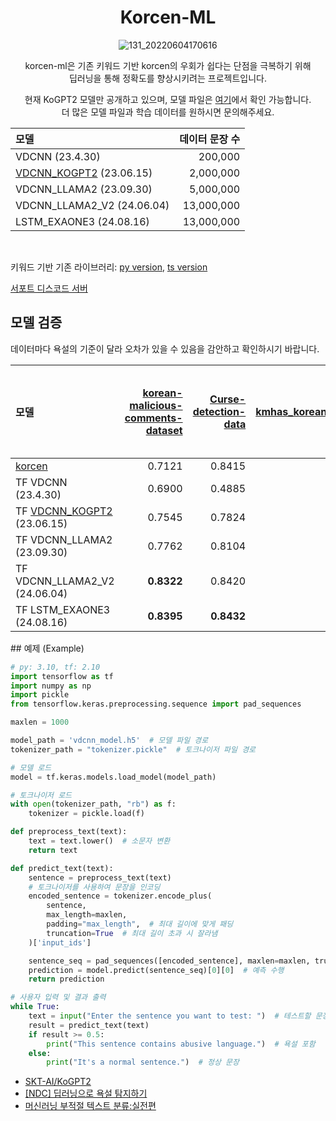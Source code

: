 <div align="center">
  <h1>Korcen-ML</h1>
</div>

<p align="center">
  <img src="https://user-images.githubusercontent.com/85154556/171998341-9a7439c8-122f-4a9f-beb6-0e0b3aad05ed.png" alt="131_20220604170616">
</p>

<p align="center">
  korcen-ml은 기존 키워드 기반 korcen의 우회가 쉽다는 단점을 극복하기 위해<br>
  딥러닝을 통해 정확도를 향상시키려는 프로젝트입니다.
</p>

<p align="center">
  현재 KoGPT2 모델만 공개하고 있으며, 모델 파일은 <a href="https://github.com/KR-korcen/korcen-ml/tree/main/model">여기</a>에서 확인 가능합니다.<br>
  더 많은 모델 파일과 학습 데이터를 원하시면 문의해주세요.
</p>

<div align="center">

| 모델                    | 데이터 문장 수 |
| :---------------------- | -------------: |
| VDCNN (23.4.30)        |        200,000 |
| [VDCNN_KOGPT2](https://github.com/KR-korcen/korcen-ml/tree/main/model) (23.06.15) |     2,000,000 |
| VDCNN_LLAMA2 (23.09.30) |     5,000,000 |
| VDCNN_LLAMA2_V2 (24.06.04) |   13,000,000 |
| LSTM_EXAONE3 (24.08.16) |   13,000,000 |

</div>

<br>

키워드 기반 기존 라이브러리:  [py version](https://github.com/KR-korcen/korcen), [ts version](https://github.com/KR-korcen/korcen.ts)

[서포트 디스코드 서버](https://discord.gg/wyTU3ZQBPE)

## 모델 검증

<p>
  데이터마다 욕설의 기준이 달라 오차가 있을 수 있음을 감안하고 확인하시기 바랍니다.
</p>

<div align="center">

| 모델                                                       | [korean-malicious-comments-dataset](https://github.com/ZIZUN/korean-malicious-comments-dataset) | [Curse-detection-data](https://github.com/2runo/Curse-detection-data) | [kmhas_korean_hate_speech](https://huggingface.co/datasets/jeanlee/kmhas_korean_hate_speech) | [Korean Extremist Website Womad Hate Speech Data](https://www.kaggle.com/datasets/captainnemo9292/korean-extremist-website-womad-hate-speech-data/data) | [LGBT-targeted HateSpeech Comments Dataset (Korean)](https://www.kaggle.com/datasets/junbumlee/lgbt-hatespeech-comments-at-naver-news-korean) |
| :--------------------------------------------------------- | ----------------------------------------------------------------------------------------------: | ---------------------------------------------------------------------------------------: | -------------------------------------------------------------------------------------------------: | ---------------------------------------------------------------------------------------------------------------------------------: | -------------------------------------------------------------------------------------------------------------------------------: |
| [korcen](https://github.com/KR-korcen/korcen)             |                                                                                             0.7121 |                                                                                              0.8415 |                                                                                                   0.6800 |                                                                                                                                   0.6305 |                                                                                                                               0.4479 |
| TF VDCNN (23.4.30)                                         |                                                                                             0.6900 |                                                                                              0.4885 |                                                                                                          |                                                                                                                                   0.4885 |                                                                                                                                      |
| TF [VDCNN_KOGPT2](https://github.com/KR-korcen/korcen-ml/tree/main/model) (23.06.15) |                                                                                             0.7545 |                                                                                              0.7824 |                                                                                                          |                                                                                                                                   0.7055 |                                                                                                                               0.6875 |
| TF VDCNN_LLAMA2 (23.09.30)                                 |                                                                                             0.7762 |                                                                                              0.8104 |                                                                                                   0.7296 |                                                                                                                                          |                                                                                                                                      |
| TF VDCNN_LLAMA2_V2 (24.06.04)                               |                                                                                   **0.8322** |                                                                                              0.8420 |                                                                                                   0.7837 |                                                                                                                                   0.7120 |                                                                                                                         **0.7477** |
| TF LSTM_EXAONE3 (24.08.16)                                 |                                                                                   **0.8395** |                                                                                           **0.8432** |                                                                                                **0.8851** |                                                                                                                                **0.7155** |                                                                                                                               0.6919 |
</div>
## 예제 (Example)

```python
# py: 3.10, tf: 2.10
import tensorflow as tf
import numpy as np
import pickle
from tensorflow.keras.preprocessing.sequence import pad_sequences

maxlen = 1000

model_path = 'vdcnn_model.h5'  # 모델 파일 경로
tokenizer_path = "tokenizer.pickle"  # 토크나이저 파일 경로

# 모델 로드
model = tf.keras.models.load_model(model_path)

# 토크나이저 로드
with open(tokenizer_path, "rb") as f:
    tokenizer = pickle.load(f)

def preprocess_text(text):
    text = text.lower()  # 소문자 변환
    return text

def predict_text(text):
    sentence = preprocess_text(text)
    # 토크나이저를 사용하여 문장을 인코딩
    encoded_sentence = tokenizer.encode_plus(
        sentence,
        max_length=maxlen,
        padding="max_length",  # 최대 길이에 맞게 패딩
        truncation=True  # 최대 길이 초과 시 잘라냄
    )['input_ids']

    sentence_seq = pad_sequences([encoded_sentence], maxlen=maxlen, truncating="post")
    prediction = model.predict(sentence_seq)[0][0]  # 예측 수행
    return prediction

# 사용자 입력 및 결과 출력
while True:
    text = input("Enter the sentence you want to test: ")  # 테스트할 문장 입력
    result = predict_text(text)
    if result >= 0.5:
        print("This sentence contains abusive language.")  # 욕설 포함
    else:
        print("It's a normal sentence.")  # 정상 문장
```

- [SKT-AI/KoGPT2](https://github.com/SKT-AI/KoGPT2)
- [[NDC] 딥러닝으로 욕설 탐지하기](https://youtu.be/K4nU7yXy7R8)
- [머신러닝 부적절 텍스트 분류:실전편](https://medium.com/watcha/%EB%A8%B8%EC%8B%A0%EB%9F%AC%EB%8B%9D-%EB%B6%80%EC%A0%81%EC%A0%88-%ED%85%8D%EC%8A%A4%ED%8A%B8-%EB%B6%84%EB%A5%98-%EC%8B%A4%EC%A0%84%ED%8E%B8-57587ecfae78)
